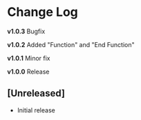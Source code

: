 # Change Log
**v1.0.3**
Bugfix

**v1.0.2**
Added "Function" and "End Function"

**v1.0.1**
Minor fix

**v1.0.0**
Release


## [Unreleased]

- Initial release